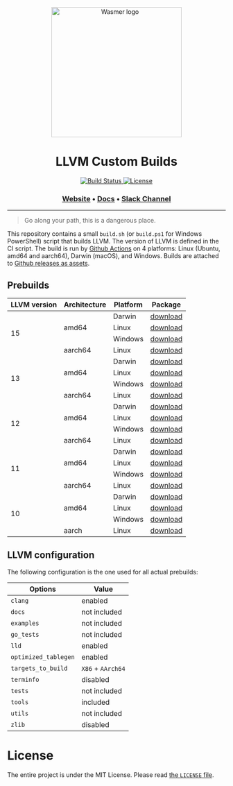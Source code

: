 <div align="center">
  <a href="https://wasmer.io" target="_blank" rel="noopener noreferrer">
    <img width="300" src="https://raw.githubusercontent.com/wasmerio/wasmer/master/assets/logo.png" alt="Wasmer logo">
  </a>
  
  <h1>LLVM Custom Builds</h1>
  
  <p>
    <a href="https://github.com/wasmerio/llvm-custom-builds/actions?query=workflow%3A%22Build%22">
      <img src="https://github.com/wasmerio/llvm-custom-builds/workflows/Build/badge.svg" alt="Build Status">
    </a>
    <a href="https://github.com/wasmerio/llvm-custom-builds/blob/master/LICENSE">
      <img src="https://img.shields.io/github/license/wasmerio/llvm-custom-builds.svg" alt="License">
    </a>
  </p>

  <h3>
    <a href="https://wasmer.io/">Website</a>
    <span> • </span>
    <a href="https://docs.wasmer.io">Docs</a>
    <span> • </span>
    <a href="https://slack.wasmer.io/">Slack Channel</a>
  </h3>

</div>

<hr/>

> Go along your path, this is a dangerous place.

This repository contains a small `build.sh` (or `build.ps1` for Windows 
PowerShell) script that builds LLVM. The version of LLVM is defined in the CI script.
The build is run by [Github
Actions](https://github.com/wasmerio/llvm-custom-builds/actions) on 4
platforms: Linux (Ubuntu, amd64 and aarch64), Darwin (macOS), and Windows.
Builds are attached to [Github releases as
assets](https://github.com/wasmerio/llvm-custom-builds/releases).

## Prebuilds

<table>
  <thead>
    <tr>
      <th>LLVM version</th>
      <th>Architecture</th>
      <th>Platform</th>
      <th>Package</th>
    </tr>
  </thead>
  <tbody>
    <tr>
      <td rowspan="4">15</td>
      <td rowspan="3">amd64</td>
      <td>Darwin</td>
      <td><a href="https://github.com/wasmerio/llvm-custom-builds/releases/download/15.x/darwin-amd64.tar.gz">download</a></td>
    </tr>
    <tr>
      <td>Linux</td>
      <td><a href="https://github.com/wasmerio/llvm-custom-builds/releases/download/15.x/linux-amd64.tar.gz">download</a></td>
    </tr>
    <tr>
      <td>Windows</td>
      <td><a href="https://github.com/wasmerio/llvm-custom-builds/releases/download/15.x/windows-amd64.tar.gz">download</a></td>
    </tr>
    <tr>
      <td>aarch64</td>
      <td>Linux</td>
      <td><a href="https://github.com/wasmerio/llvm-custom-builds/releases/download/15.x/linux-aarch64.tar.gz">download</a></td>
    </tr>
    <tr>
      <td rowspan="4">13</td>
      <td rowspan="3">amd64</td>
      <td>Darwin</td>
      <td><a href="https://github.com/wasmerio/llvm-custom-builds/releases/download/13.x/darwin-amd64.tar.gz">download</a></td>
    </tr>
    <tr>
      <td>Linux</td>
      <td><a href="https://github.com/wasmerio/llvm-custom-builds/releases/download/13.x/linux-amd64.tar.gz">download</a></td>
    </tr>
    <tr>
      <td>Windows</td>
      <td><a href="https://github.com/wasmerio/llvm-custom-builds/releases/download/13.x/windows-amd64.tar.gz">download</a></td>
    </tr>
    <tr>
      <td>aarch64</td>
      <td>Linux</td>
      <td><a href="https://github.com/wasmerio/llvm-custom-builds/releases/download/13.x/linux-aarch64.tar.gz">download</a></td>
    </tr>
    <tr>
      <td rowspan="4">12</td>
      <td rowspan="3">amd64</td>
      <td>Darwin</td>
      <td><a href="https://github.com/wasmerio/llvm-custom-builds/releases/download/12.x/darwin-amd64.tar.gz">download</a></td>
    </tr>
    <tr>
      <td>Linux</td>
      <td><a href="https://github.com/wasmerio/llvm-custom-builds/releases/download/12.x/linux-amd64.tar.gz">download</a></td>
    </tr>
    <tr>
      <td>Windows</td>
      <td><a href="https://github.com/wasmerio/llvm-custom-builds/releases/download/12.x/windows-amd64.tar.gz">download</a></td>
    </tr>
    <tr>
      <td>aarch64</td>
      <td>Linux</td>
      <td><a href="https://github.com/wasmerio/llvm-custom-builds/releases/download/12.x/linux-aarch64.tar.gz">download</a></td>
    </tr>
    <tr>
      <td rowspan="4">11</td>
      <td rowspan="3">amd64</td>
      <td>Darwin</td>
      <td><a href="https://github.com/wasmerio/llvm-custom-builds/releases/download/11.x/darwin-amd64.tar.gz">download</a></td>
    </tr>
    <tr>
      <td>Linux</td>
      <td><a href="https://github.com/wasmerio/llvm-custom-builds/releases/download/11.x/linux-amd64.tar.gz">download</a></td>
    </tr>
    <tr>
      <td>Windows</td>
      <td><a href="https://github.com/wasmerio/llvm-custom-builds/releases/download/11.x/windows-amd64.tar.gz">download</a></td>
    </tr>
    <tr>
      <td>aarch64</td>
      <td>Linux</td>
      <td><a href="https://github.com/wasmerio/llvm-custom-builds/releases/download/11.x/linux-aarch64.tar.gz">download</a></td>
    </tr>
    <tr>
      <td rowspan="4">10</td>
      <td rowspan="3">amd64</td>
      <td>Darwin</td>
      <td><a href="https://github.com/wasmerio/llvm-custom-builds/releases/download/10.x/darwin-amd64.tar.gz">download</a></td>
    </tr>
    <tr>
      <td>Linux</td>
      <td><a href="https://github.com/wasmerio/llvm-custom-builds/releases/download/10.x/linux-amd64.tar.gz">download</a></td>
    </tr>
    <tr>
      <td>Windows</td>
      <td><a href="https://github.com/wasmerio/llvm-custom-builds/releases/download/10.x/windows-amd64.tar.gz">download</a></td>
    </tr>
    <tr>
      <td>aarch</td>
      <td>Linux</td>
      <td><a href="https://github.com/wasmerio/llvm-custom-builds/releases/download/10.x/linux-aarch64.tar.gz">download</a></td>
    </tr>
  </tbody>
</table>

## LLVM configuration

The following configuration is the one used for all actual prebuilds:

| Options | Value |
|-|-|
| `clang` | enabled |
| `docs` | not included |
| `examples` | not included |
| `go_tests` | not included |
| `lld` | enabled |
| `optimized_tablegen` | enabled |
| `targets_to_build` | `X86` + `AArch64` |
| `terminfo` | disabled |
| `tests` | not included |
| `tools` | included |
| `utils` | not included |
| `zlib` | disabled |

# License

The entire project is under the MIT License. Please read [the `LICENSE` file][license].


[license]: https://github.com/wasmerio/llvm-custom-builds/blob/master/LICENSE
